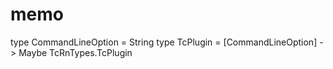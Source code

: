 memo
====

type CommandLineOption = String
type TcPlugin = [CommandLineOption] -> Maybe TcRnTypes.TcPlugin
